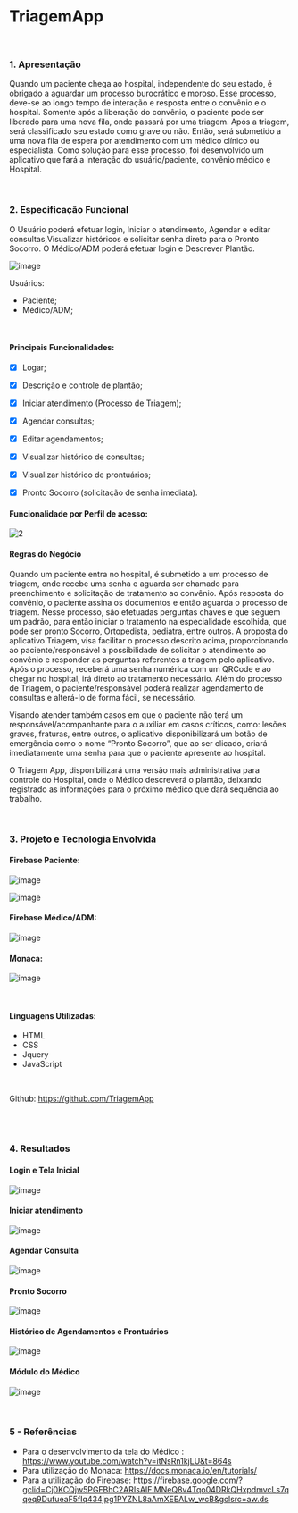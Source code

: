 # TriagemApp

<br />

### 1. Apresentação

Quando um paciente chega ao hospital, independente do seu estado, é obrigado a aguardar
um processo burocrático e moroso.
Esse processo, deve-se ao longo tempo de interação e resposta entre o convênio e o hospital.
Somente após a liberação do convênio, o paciente pode ser liberado para uma nova fila, onde
passará por uma triagem.
Após a triagem, será classificado seu estado como grave ou não. Então, será submetido a uma
nova fila de espera por atendimento com um médico clínico ou especialista.
Como solução para esse processo, foi desenvolvido um aplicativo que fará a interação do
usuário/paciente, convênio médico e Hospital.

<br />

### 2. Especificação Funcional

O Usuário poderá efetuar login, Iniciar o atendimento, Agendar e editar consultas,Visualizar históricos e solicitar senha direto para o Pronto Socorro.
O Médico/ADM poderá efetuar login e Descrever Plantão.

![image](https://user-images.githubusercontent.com/69824123/120929841-08967d00-c6c1-11eb-9b23-c0b01348f9eb.png)


Usuários:
-	Paciente;
-	Médico/ADM;

<br />

#### Principais Funcionalidades:
- [x] Logar;
- [x]	Descrição e controle de plantão;
- [x]	Iniciar atendimento (Processo de Triagem);
- [x]	Agendar consultas;
- [x]	Editar agendamentos;
- [x]	Visualizar histórico de consultas;
- [x]	Visualizar histórico de prontuários;
- [x]	Pronto Socorro (solicitação de senha imediata).



#### Funcionalidade por Perfil de acesso:
![2](https://user-images.githubusercontent.com/69824123/120930066-18629100-c6c2-11eb-9f12-8cd766ec3961.png)

 
 

#### Regras do Negócio

Quando um paciente entra no hospital, é submetido a um processo de triagem, onde recebe uma senha e aguarda ser chamado para preenchimento e solicitação de tratamento ao convênio.
Após resposta do convênio, o paciente assina os documentos e então aguarda o processo de triagem.
Nesse processo, são efetuadas perguntas chaves e que seguem um padrão, para então iniciar o tratamento na especialidade escolhida, que pode ser pronto Socorro, Ortopedista, pediatra, entre outros.
A proposta do aplicativo Triagem, visa facilitar o processo descrito acima, proporcionando ao paciente/responsável a possibilidade de solicitar o atendimento ao convênio e responder as perguntas referentes a triagem pelo aplicativo.
Após o processo, receberá uma senha numérica com um QRCode e ao chegar no hospital, irá direto ao tratamento necessário.
Além do processo de Triagem, o paciente/responsável poderá realizar agendamento de consultas e alterá-lo de forma fácil, se necessário.

Visando atender também casos em que o paciente não terá um responsável/acompanhante para o auxiliar em casos críticos, como: lesões graves, fraturas, entre outros, o aplicativo disponibilizará um botão de emergência como o nome “Pronto Socorro”, que ao ser clicado, criará imediatamente uma senha para que o paciente apresente ao hospital.

O Triagem App, disponibilizará uma versão mais administrativa para controle do Hospital, onde o Médico descreverá o plantão, deixando registrado as informações para o próximo médico que dará sequência ao trabalho.

<br />

### 3. Projeto e Tecnologia Envolvida


#### Firebase Paciente:
 

 ![image](https://user-images.githubusercontent.com/69824123/120930109-565fb500-c6c2-11eb-96da-1d8d60d71698.png)


 ![image](https://user-images.githubusercontent.com/69824123/120930135-75f6dd80-c6c2-11eb-9fcd-1f9f35d5aaba.png)



#### Firebase Médico/ADM:


![image](https://user-images.githubusercontent.com/69824123/120930191-ad658a00-c6c2-11eb-9ac2-05075d68c9d4.png)



#### Monaca: 


![image](https://user-images.githubusercontent.com/69824123/120930202-b6565b80-c6c2-11eb-986d-a720ebe390f5.png)

<br />

#### Linguagens Utilizadas:
- HTML
- CSS
- Jquery
- JavaScript

<br />

Github: https://github.com/TriagemApp

<br /><br />


### 4. Resultados



#### Login e Tela Inicial
 

![image](https://user-images.githubusercontent.com/69824123/120930215-beae9680-c6c2-11eb-9f4c-b62a9c79bfb2.png)



#### Iniciar atendimento
 
![image](https://user-images.githubusercontent.com/69824123/120930228-c66e3b00-c6c2-11eb-8a0d-71a374a92896.png)


#### Agendar Consulta
 
 
![image](https://user-images.githubusercontent.com/69824123/120930235-cd954900-c6c2-11eb-853a-3358b48c9a84.png)




#### Pronto Socorro

![image](https://user-images.githubusercontent.com/69824123/120930247-d71eb100-c6c2-11eb-958f-0d10e78d9598.png)

 

#### Histórico de Agendamentos e Prontuários

![image](https://user-images.githubusercontent.com/69824123/120930257-e140af80-c6c2-11eb-94f5-7d3182d5e4d2.png)



#### Módulo do Médico

![image](https://user-images.githubusercontent.com/69824123/120930316-21a02d80-c6c3-11eb-8b60-69af2afa6e8b.png)

<br />

### 5 - Referências
- Para o desenvolvimento da tela do Médico : https://www.youtube.com/watch?v=itNsRn1kjLU&t=864s<br />
- Para utilização do Monaca: https://docs.monaca.io/en/tutorials/<br />
- Para a utilização do Firebase: https://firebase.google.com/?gclid=Cj0KCQjw5PGFBhC2ARIsAIFIMNeQ8v4Tqo04DRkQHxpdmvcLs7qqeq9DufueaF5fIq434jpg1PYZNL8aAmXEEALw_wcB&gclsrc=aw.ds

